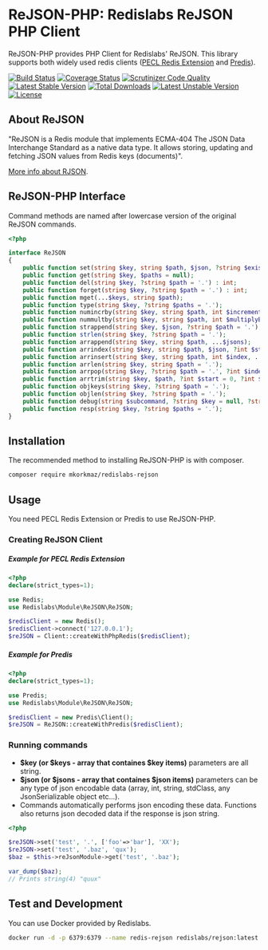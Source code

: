 # ReJSON-PHP: Redislabs ReJSON PHP Client

ReJSON-PHP provides PHP Client for Redislabs' ReJSON. This library supports both widely used redis clients ([PECL Redis Extension](https://github.com/phpredis/phpredis/#readme) and [Predis](https://github.com/nrk/predis)).  


[![Build Status](https://api.travis-ci.org/mkorkmaz/redislabs-rejson.svg?branch=master)](https://travis-ci.org/mkorkmaz/redislabs-rejson) [![Coverage Status](https://coveralls.io/repos/github/mkorkmaz/redislabs-rejson/badge.svg?branch=master)](https://coveralls.io/github/mkorkmaz/redislabs-rejson?branch=master) [![Scrutinizer Code Quality](https://scrutinizer-ci.com/g/mkorkmaz/redislabs-rejson/badges/quality-score.png?b=master)](https://scrutinizer-ci.com/g/mkorkmaz/redislabs-rejson/?branch=master) [![Latest Stable Version](https://poser.pugx.org/mkorkmaz/redislabs-rejson/v/stable)](https://packagist.org/packages/mkorkmaz/redislabs-rejson) [![Total Downloads](https://poser.pugx.org/mkorkmaz/redislabs-rejson/downloads)](https://packagist.org/packages/mkorkmaz/redislabs-rejson) [![Latest Unstable Version](https://poser.pugx.org/mkorkmaz/redislabs-rejson/v/unstable)](https://packagist.org/packages/mkorkmaz/redislabs-rejson) [![License](https://poser.pugx.org/mkorkmaz/redislabs-rejson/license)](https://packagist.org/packages/mkorkmaz/redislabs-rejson)


## About ReJSON

"ReJSON is a Redis module that implements ECMA-404 The JSON Data Interchange Standard as a native data type. It allows storing, updating and fetching JSON values from Redis keys (documents)".

[More info about RJSON](https://oss.redislabs.com/rejson/).


## ReJSON-PHP Interface

Command methods are named after lowercase version of the original ReJSON commands.

```php
<?php

interface ReJSON
{
    public function set(string $key, string $path, $json, ?string $existentialModifier = null); // $existentialModifiers: ['NX', 'XX']
    public function get(string $key, $paths = null);
    public function del(string $key, ?string $path = '.') : int;
    public function forget(string $key, ?string $path = '.') : int;    
    public function mget(...$keys, string $path);
    public function type(string $key, ?string $paths = '.');
    public function numincrby(string $key, string $path, int $incrementBy);
    public function nummultby(string $key, string $path, int $multiplyBy);
    public function strappend(string $key, $json, ?string $path = '.');
    public function strlen(string $key, ?string $path = '.');
    public function arrappend(string $key, string $path, ...$jsons);    
    public function arrindex(string $key, string $path, $json, ?int $start = 0, ?int $stop = 0);
    public function arrinsert(string $key, string $path, int $index, ...$jsons);
    public function arrlen(string $key, string $path = '.');
    public function arrpop(string $key, ?string $path = '.', ?int $index = -1);
    public function arrtrim(string $key, $path, ?int $start = 0, ?int $stop = 0);
    public function objkeys(string $key, ?string $path = '.');
    public function objlen(string $key, ?string $path = '.');
    public function debug(string $subcommand, ?string $key = null, ?string $path = '.');
    public function resp(string $key, ?string $paths = '.');
}

```

## Installation

The recommended method to installing ReJSON-PHP is with composer.

```bash
composer require mkorkmaz/redislabs-rejson
```

## Usage

You need PECL Redis Extension or Predis to use ReJSON-PHP. 

### Creating ReJSON Client

##### Example for PECL Redis Extension

```php
<?php
declare(strict_types=1);

use Redis;
use Redislabs\Module\ReJSON\ReJSON;

$redisClient = new Redis();
$redisClient->connect('127.0.0.1');
$reJSON = Client::createWithPhpRedis($redisClient);
```

##### Example for Predis

```php
<?php
declare(strict_types=1);

use Predis;
use Redislabs\Module\ReJSON\ReJSON;

$redisClient = new Predis\Client();
$reJSON = ReJSON::createWithPredis($redisClient);
```

### Running commands
- **$key (or $keys - array that containes $key items)** parameters are all string.
- **$json (or $jsons - array that containes $json items)** parameters can be any type of json encodable data (array, int, string, stdClass, any JsonSerializable object etc...). 
- Commands automatically performs json encoding these data. Functions also returns json decoded data if the response is json string. 


```php
<?php

$reJSON->set('test', '.', ['foo'=>'bar'], 'XX');
$reJSON->set('test', '.baz', 'qux');
$baz = $this->reJsonModule->get('test', '.baz');

var_dump($baz); 
// Prints string(4) "quux"

```


## Test and Development

You can use Docker provided by Redislabs.

```bash
docker run -d -p 6379:6379 --name redis-rejson redislabs/rejson:latest
```